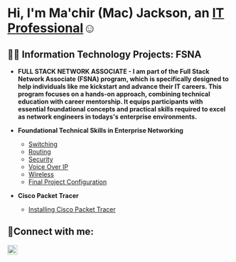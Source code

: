 <h1>Hi, I'm Ma'chir (Mac) Jackson, an <a href="https://linkedin.com/in/machir-jackson">IT Professional</a>☺</h1>

<h2>👨‍💻 Information Technology Projects: FSNA</h2>

- <b>FULL STACK NETWORK ASSOCIATE - 
 I am part of the Full Stack Network Associate (FSNA) program, which is specifically designed to help individuals like me kickstart and advance their IT careers. This program focuses on a hands-on approach, combining technical education with career mentorship. It equips participants with essential foundational concepts and practical skills required to excel as network engineers in todays's enterprise environments.
- Foundational Technical Skills in Enterprise Networking</b>
  - [Switching](https://github.com/Mac-Jackson/FSNA-Switching)
  - [Routing](https://github.com/Mac-Jackson/FSNA-Routing)
  - [Security](https://github.com/Mac-Jackson/FSNA-Security)
  - [Voice Over IP](https://github.com/Mac-Jackson/FSNA-Voice)
  - [Wireless](https://github.com/Mac-Jackson/FSNA-Wireless)
  - [Final Project Configuration](https://github.com/Mac-Jackson/FSNA-Final)
   
  
- <b>Cisco Packet Tracer</b>
  - [Installing Cisco Packet Tracer](https://github.com/Mac-Jackson/Cisco.PKT)
  

<h2>🤳Connect with me:</h2>


[<img align="left" alt="machir-jackson | LinkedIn" width="22px" src="https://cdn.jsdelivr.net/npm/simple-icons@v3/icons/linkedin.svg" />][linkedin]




[linkedin]: https://linkedin.com/in/machir-jackson
